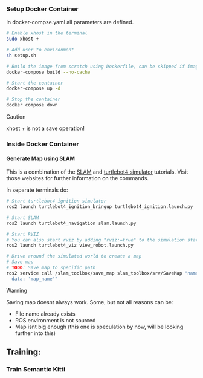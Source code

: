 ### Setup Docker Container
In docker-compse.yaml all parameters are defined.
```bash
# Enable xhost in the terminal
sudo xhost +

# Add user to environment
sh setup.sh

# Build the image from scratch using Dockerfile, can be skipped if image already exists or is loaded from docker registry
docker-compose build --no-cache

# Start the container
docker-compose up -d

# Stop the container
docker compose down
```
> [!CAUTION]
> xhost + is not a save operation!

### Inside Docker Container
#### Generate Map using SLAM

This is a combination of the [SLAM](https://turtlebot.github.io/turtlebot4-user-manual/tutorials/generate_map.html) and [turtlebot4 simulator](https://turtlebot.github.io/turtlebot4-user-manual/software/turtlebot4_simulator.html) tutorials. Visit those websites for further information on the commands.

In separate terminals do:

```bash
# Start turtlebot4 ignition simulator
ros2 launch turtlebot4_ignition_bringup turtlebot4_ignition.launch.py 
```

```bash
# Start SLAM
ros2 launch turtlebot4_navigation slam.launch.py
```

```bash
# Start RVIZ
# You can also start rviz by adding "rviz:=true" to the simulation startup
ros2 launch turtlebot4_viz view_robot.launch.py
```

```bash
# Drive around the simulated world to create a map
# Save map
# TODO: Save map to specific path
ros2 service call /slam_toolbox/save_map slam_toolbox/srv/SaveMap "name:
  data: 'map_name'"
```
> [!WARNING]
> Saving map doesnt always work. Some, but not all reasons can be:
> - File name already exists
> - ROS environment is not sourced
> - Map isnt big enough (this one is speculation by now, will be looking further into this)

## Training:
### Train Semantic Kitti
